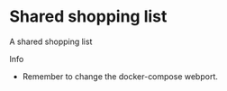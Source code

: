 # Shared shopping list
A shared shopping list

Info
- Remember to change the docker-compose webport.